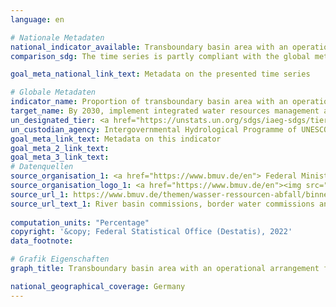 ```yaml
---
language: en    

# Nationale Metadaten    
national_indicator_available: Transboundary basin area with an operational arrangement for water cooperation    
comparison_sdg: The time series is partly compliant with the global metadata.    

goal_meta_national_link_text: Metadata on the presented time series    

# Globale Metadaten    
indicator_name: Proportion of transboundary basin area with an operational arrangement for water cooperation    
target_name: By 2030, implement integrated water resources management at all levels, including through transboundary cooperation as appropriate    
un_designated_tier: <a href="https://unstats.un.org/sdgs/iaeg-sdgs/tier-classification/" title="Click here for more information on the UN tier classification."  target="_blank">Tier I</a>    
un_custodian_agency: Intergovernmental Hydrological Programme of UNESCO (UNESCO-IHP)<br>United Nations Economic Commission for Europe (UNECE)    
goal_meta_link_text: Metadata on this indicator    
goal_meta_2_link_text:     
goal_meta_3_link_text:         
# Datenquellen
source_organisation_1: <a href="https://www.bmuv.de/en"> Federal Ministry for the Environment, Nature Conservation, Nuclear Safety and Consumer Protection </a>
source_organisation_logo_1: <a href="https://www.bmuv.de/en"><img src="https://g205sdgs.github.io/sdg-indicators/public/OrgImgEn/bmuv.png" alt="Logo bmuv" style="height:60px; width:148px"/></a>
source_url_1: https://www.bmuv.de/themen/wasser-ressourcen-abfall/binnengewaesser/fluesse-und-seen/flussgebietskommission
source_url_text_1: River basin commissions, border water commissions and river basin communities (only available in German)
    
computation_units: "Percentage"    
copyright: '&copy; Federal Statistical Office (Destatis), 2022'    
data_footnote:     

# Grafik Eigenschaften    
graph_title: Transboundary basin area with an operational arrangement for water cooperation    

national_geographical_coverage: Germany    
---
```


<span></span>